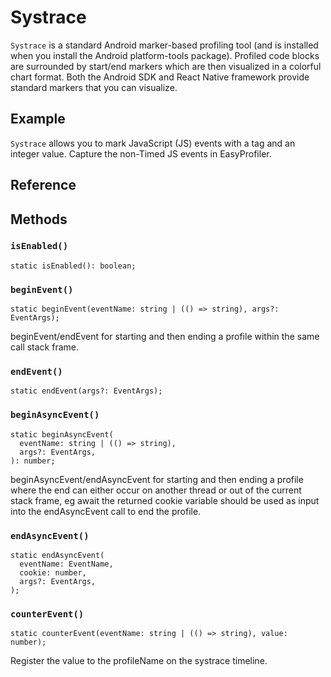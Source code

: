 # Systrace

`Systrace` is a standard Android marker-based profiling tool (and is installed when you install the Android platform-tools package). Profiled code blocks are surrounded by start/end markers which are then visualized in a colorful chart format. Both the Android SDK and React Native framework provide standard markers that you can visualize.

## Example

`Systrace` allows you to mark JavaScript (JS) events with a tag and an integer value. Capture the non-Timed JS events in EasyProfiler.

## Reference

## Methods

### `isEnabled()`

```
static isEnabled(): boolean;
```

### `beginEvent()`

```
static beginEvent(eventName: string | (() => string), args?: EventArgs);
```

beginEvent/endEvent for starting and then ending a profile within the same call stack frame.

### `endEvent()`

```
static endEvent(args?: EventArgs);
```

### `beginAsyncEvent()`

```
static beginAsyncEvent(
  eventName: string | (() => string),
  args?: EventArgs,
): number;
```

beginAsyncEvent/endAsyncEvent for starting and then ending a profile where the end can either occur on another thread or out of the current stack frame, eg await the returned cookie variable should be used as input into the endAsyncEvent call to end the profile.

### `endAsyncEvent()`

```
static endAsyncEvent(
  eventName: EventName,
  cookie: number,
  args?: EventArgs,
);
```

### `counterEvent()`

```
static counterEvent(eventName: string | (() => string), value: number);
```

Register the value to the profileName on the systrace timeline.
